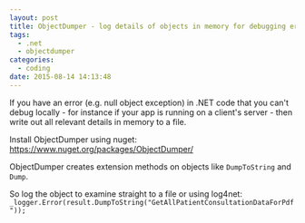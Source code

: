 ```yaml
---
layout: post
title: ObjectDumper - log details of objects in memory for debugging errors
tags:
  - .net
  - objectdumper
categories:
  - coding
date: 2015-08-14 14:13:48
---
```


If you have an error (e.g. null object exception) in .NET code that you can't debug locally - for instance if your app is running on a client's server - then write out all relevant details in memory to a file.

Install ObjectDumper using nuget: https://www.nuget.org/packages/ObjectDumper/

ObjectDumper creates extension methods on objects like `DumpToString` and `Dump`.

So log the object to examine straight to a file or using log4net:
`_logger.Error(result.DumpToString("GetAllPatientConsultationDataForPdf"));`
